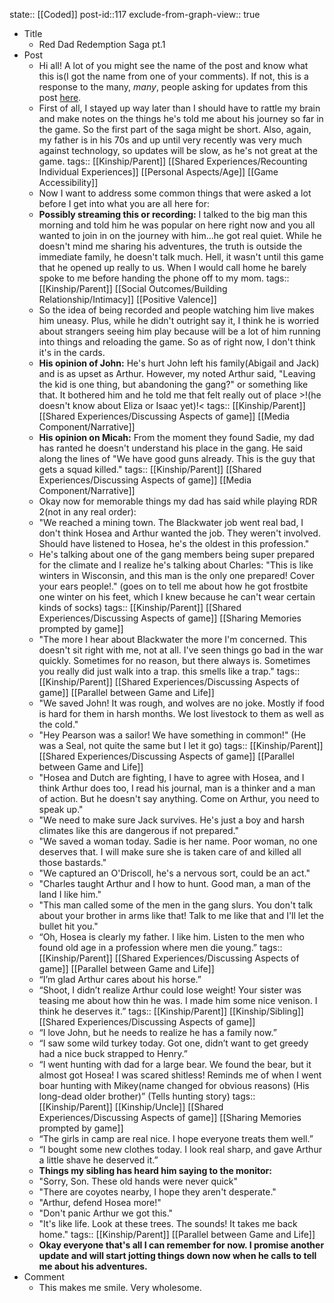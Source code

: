 state:: [[Coded]]
post-id::117
exclude-from-graph-view:: true

- Title
  - Red Dad Redemption Saga pt.1
- Post
  - Hi all! A lot of you might see the name of the post and know what this is(I got the name from one of your comments). If not, this is a response to the many, _many_, people asking for updates from this post [here](https://www.reddit.com/r/reddeadredemption/comments/rk80v8/my_dad_is_playing_rdr_2_and_hes_attached_to_his/).
  - First of all, I stayed up way later than I should have to rattle my brain and make notes on the things he's told me about his journey so far in the game. So the first part of the saga might be short. Also, again, my father is in his 70s and up until very recently was very much against technology, so updates will be slow, as he's not great at the game.
    tags:: [[Kinship/Parent]] [[Shared Experiences/Recounting Individual Experiences]] [[Personal Aspects/Age]] [[Game Accessibility]]
  - Now I want to address some common things that were asked a lot before I get into what you are all here for:
  - **Possibly streaming this or recording:** I talked to the big man this morning and told him he was popular on here right now and you all wanted to join in on the journey with him...he got real quiet. While he doesn't mind me sharing his adventures, the truth is outside the immediate family, he doesn't talk much. Hell, it wasn't until this game that he opened up really to us. When I would call home he barely spoke to me before handing the phone off to my mom.
    tags:: [[Kinship/Parent]] [[Social Outcomes/Building Relationship/Intimacy]] [[Positive Valence]]
  - So the idea of being recorded and people watching him live makes him uneasy. Plus, while he didn't outright say it, I think he is worried about strangers seeing him play because will be a lot of him running into things and reloading the game. So as of right now, I don't think it's in the cards.
  - **His opinion of John:** He's hurt John left his family(Abigail and Jack) and is as upset as Arthur. However, my noted Arthur said, "Leaving the kid is one thing, but abandoning the gang?" or something like that. It bothered him and he told me that felt really out of place >!(he doesn't know about Eliza or Isaac yet)!<
    tags:: [[Kinship/Parent]] [[Shared Experiences/Discussing Aspects of game]] [[Media Component/Narrative]]
  - **His opinion on Micah:** From the moment they found Sadie, my dad has ranted he doesn't understand his place in the gang. He said along the lines of "We have good guns already. This is the guy that gets a squad killed."
    tags:: [[Kinship/Parent]] [[Shared Experiences/Discussing Aspects of game]] [[Media Component/Narrative]]
  - Okay now for memorable things my dad has said while playing RDR 2(not in any real order):
  - "We reached a mining town. The Blackwater job went real bad, I don't think Hosea and Arthur wanted the job. They weren't involved. Should have listened to Hosea, he's the oldest in this profession."
  - He's talking about one of the gang members being super prepared for the climate and I realize he's talking about Charles: "This is like winters in Wisconsin, and this man is the only one prepared! Cover your ears people!." (goes on to tell me about how he got frostbite one winter on his feet, which I knew because he can't wear certain kinds of socks)
    tags:: [[Kinship/Parent]] [[Shared Experiences/Discussing Aspects of game]] [[Sharing Memories prompted by game]]
  - "The more I hear about Blackwater the more I'm concerned. This doesn't sit right with me, not at all. I've seen things go bad in the war quickly. Sometimes for no reason, but there always is. Sometimes you really did just walk into a trap. this smells like a trap."
    tags:: [[Kinship/Parent]] [[Shared Experiences/Discussing Aspects of game]] [[Parallel between Game and Life]]
  - "We saved John! It was rough, and wolves are no joke. Mostly if food is hard for them in harsh months. We lost livestock to them as well as the cold."
  - "Hey Pearson was a sailor! We have something in common!" (He was a Seal, not quite the same but I let it go)
    tags:: [[Kinship/Parent]] [[Shared Experiences/Discussing Aspects of game]] [[Parallel between Game and Life]]
  - "Hosea and Dutch are fighting, I have to agree with Hosea, and I think Arthur does too, I read his journal, man is a thinker and a man of action. But he doesn't say anything. Come on Arthur, you need to speak up."
  - "We need to make sure Jack survives. He's just a boy and harsh climates like this are dangerous if not prepared."
  - "We saved a woman today. Sadie is her name. Poor woman, no one deserves that. I will make sure she is taken care of and killed all those bastards."
  - "We captured an O'Driscoll, he's a nervous sort, could be an act."
  - "Charles taught Arthur and I how to hunt. Good man, a man of the land I like him."
  - "This man called some of the men in the gang slurs. You don't talk about your brother in arms like that! Talk to me like that and I'll let the bullet hit you."
  - “Oh, Hosea is clearly my father. I like him. Listen to the men who found old age in a profession where men die young.”
    tags:: [[Kinship/Parent]] [[Shared Experiences/Discussing Aspects of game]] [[Parallel between Game and Life]]
  - “I’m glad Arthur cares about his horse.”
  - “Shoot, I didn’t realize Arthur could lose weight! Your sister was teasing me about how thin he was. I made him some nice venison. I think he deserves it.”
    tags:: [[Kinship/Parent]] [[Kinship/Sibling]] [[Shared Experiences/Discussing Aspects of game]]
  - “I love John, but he needs to realize he has a family now.”
  - “I saw some wild turkey today. Got one, didn’t want to get greedy had a nice buck strapped to Henry.”
  - “I went hunting with dad for a large bear. We found the bear, but it almost got Hosea! I was scared shitless! Reminds me of when I went boar hunting with Mikey(name changed for obvious reasons) (His long-dead older brother)” (Tells hunting story)
    tags:: [[Kinship/Parent]] [[Kinship/Uncle]] [[Shared Experiences/Discussing Aspects of game]] [[Sharing Memories prompted by game]]
  - “The girls in camp are real nice. I hope everyone treats them well.”
  - “I bought some new clothes today. I look real sharp, and gave Arthur a little shave he deserved it.”
  - **Things my sibling has heard him saying to the monitor:**
  - "Sorry, Son. These old hands were never quick"
  - "There are coyotes nearby, I hope they aren't desperate."
  - "Arthur, defend Hosea more!"
  - "Don't panic Arthur we got this."
  - "It's like life. Look at these trees. The sounds! It takes me back home."
    tags:: [[Kinship/Parent]] [[Parallel between Game and Life]]
  - **Okay everyone that's all I can remember for now. I promise another update and will start jotting things down now when he calls to tell me about his adventures.**
- Comment
  - This makes me smile. Very wholesome.
